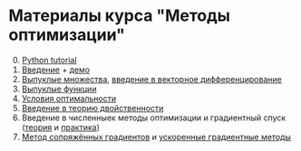 # Материалы курса "Методы оптимизации"

0. [Python tutorial](./Python_tutorial.ipynb)
1. [Введение](https://nbviewer.jupyter.org/github/amkatrutsa/cet_opt_met/blob/master/01-Intro/01-Intro.ipynb) + [демо](https://nbviewer.jupyter.org/github/amkatrutsa/cet_opt_met/blob/master/01-Intro/demos.ipynb)
2. [Выпуклые множества](./02-Convexity/convex_sets.pdf), [введение в векторное дифференцирование](./02-Convexity/mat_calc.pdf)
3. [Выпуклые функции](./02-Convexity/convex_func.pdf)
4. [Условия оптимальности](./03-KKT/opt_cond.pdf)
5. [Введение в теорию двойственности](./04-Duality/duality.pdf)
6. Введение в численныек методы оптимизации и градиентный спуск ([теория](./05-IntroGD/lecture.pdf) и [практика](https://nbviewer.jupyter.org/github/amkatrutsa/cet_opt_met/blob/master/05-IntroGD/seminar.ipynb))
7. [Метод сопряжённых градиентов](https://nbviewer.jupyter.org/github/amkatrutsa/cet_opt_met/blob/master/06-AccGD/cg.ipynb) и [ускоренные градиентные методы](https://nbviewer.jupyter.org/github/amkatrutsa/cet_opt_met/blob/master/06-AccGD/AccGrad.ipynb)
